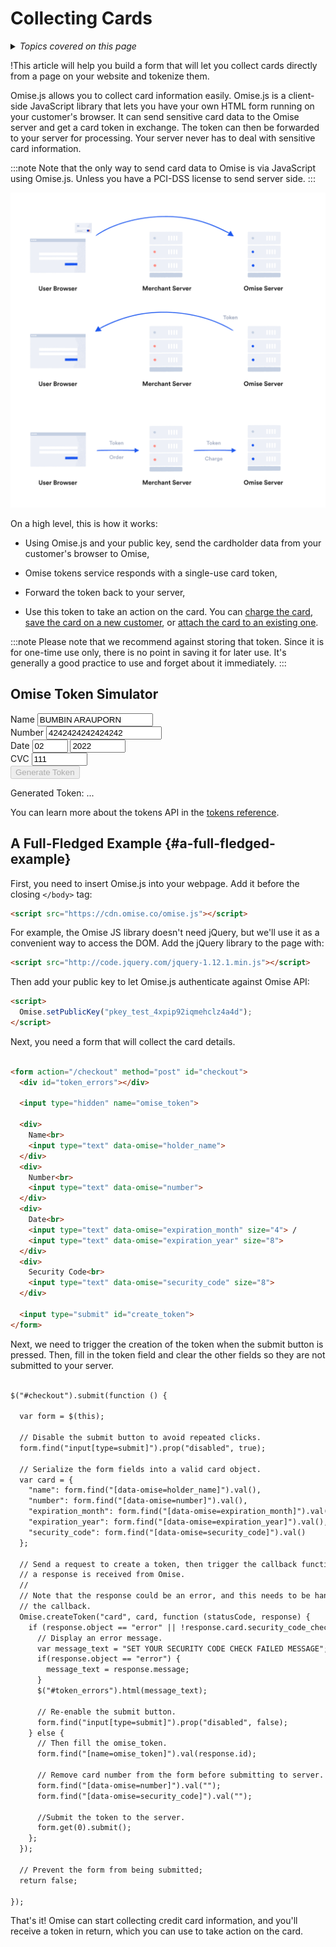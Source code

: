 ---
---
# Collecting Cards
<details>
  <summary><em>Topics covered on this page</em></summary>

- [A full-fledged example](#a-full-fledged-example)


</details>


!This article will help you build a form that will let you collect cards directly from a page on your website and tokenize them.

Omise.js allows you to collect card information easily. Omise.js is a client-side JavaScript library that lets you have your own HTML form running on your customer's browser. It can send sensitive card data to the Omise server and get a card token in exchange. The token can then be forwarded to your server for processing. Your server never has to deal with sensitive card information.

:::note
Note that the only way to send card data to Omise is via JavaScript using Omise.js. Unless you have a PCI-DSS license to send server side.
:::

![small_token](/img/small_token@2x.jpg)

On a high level, this is how it works:

- Using Omise.js and your public key, send the cardholder data from your customer's browser to Omise,

- Omise tokens service responds with a single-use card token,

- Forward the token back to your server,

- Use this token to take an action on the card. You can [charge the card](/charges-api#create-a-charge), [save the card on a new customer](/customers-api#create-a-customer), or [attach the card to an existing one](/customers-api#update-a-customer).

:::note
Please note that we recommend against storing that token. Since it is for one-time use only, there is no point in saving it for later use. It's generally a good practice to use and forget about it immediately.
:::

## Omise Token Simulator

<div className="card-block">
    <form
      action="/checkout"
      method="post"
      id="checkout"
      className="card-form"
      data-gtm-form-interact-id="0"
      style={{ opacity: 1 }}
    >
      <input type="hidden" name="omise_token" />
      <div className="row">
        <label>Name</label>
        <input type="text" data-omise="holder_name" value="BUMBIN ARAUPORN" data-gtm-form-interact-field-id="0" />
      </div>
      <div className="row">
        <label>Number</label>
        <input type="text" data-omise="number" value="4242424242424242" />
      </div>
      <div className="row">
        <label>Date</label>
        <input type="text" data-omise="expiration_month" size="4" value="02" />
        <input type="text" data-omise="expiration_year" size="8" value="2022" />
      </div>
      <div className="row">
        <label>CVC</label>
        <input type="text" data-omise="security_code" size="8" value="111" />
      </div>
      <div className="row card-form-submit-row">
        <input type="submit" id="create_token" value="Generate Token" className="PrimaryButton" disabled />
      </div>
    </form>
</div>



Generated Token: ...

You can learn more about the tokens API in the [tokens reference](/tokens-api).


## A Full-Fledged Example {#a-full-fledged-example}



First, you need to insert Omise.js into your webpage. Add it before the closing `</body>` tag:

```html
<script src="https://cdn.omise.co/omise.js"></script>
```

For example, the Omise JS library doesn't need jQuery, but we'll use it as a convenient way to access the DOM. Add the jQuery library to the page with:

```html
<script src="http://code.jquery.com/jquery-1.12.1.min.js"></script>
```

Then add your public key to let Omise.js authenticate against Omise API:

```html
<script>
  Omise.setPublicKey("pkey_test_4xpip92iqmehclz4a4d");
</script>
```

Next, you need a form that will collect the card details.

```html

<form action="/checkout" method="post" id="checkout">
  <div id="token_errors"></div>

  <input type="hidden" name="omise_token">

  <div>
    Name<br>
    <input type="text" data-omise="holder_name">
  </div>
  <div>
    Number<br>
    <input type="text" data-omise="number">
  </div>
  <div>
    Date<br>
    <input type="text" data-omise="expiration_month" size="4"> /
    <input type="text" data-omise="expiration_year" size="8">
  </div>
  <div>
    Security Code<br>
    <input type="text" data-omise="security_code" size="8">
  </div>

  <input type="submit" id="create_token">
</form>


```

Next, we need to trigger the creation of the token when the submit button is pressed. Then, fill in the token field and clear the other fields so they are not submitted to your server.

```html

$("#checkout").submit(function () {

  var form = $(this);

  // Disable the submit button to avoid repeated clicks.
  form.find("input[type=submit]").prop("disabled", true);

  // Serialize the form fields into a valid card object.
  var card = {
    "name": form.find("[data-omise=holder_name]").val(),
    "number": form.find("[data-omise=number]").val(),
    "expiration_month": form.find("[data-omise=expiration_month]").val(),
    "expiration_year": form.find("[data-omise=expiration_year]").val(),
    "security_code": form.find("[data-omise=security_code]").val()
  };

  // Send a request to create a token, then trigger the callback function once
  // a response is received from Omise.
  //
  // Note that the response could be an error, and this needs to be handled within
  // the callback.
  Omise.createToken("card", card, function (statusCode, response) {
    if (response.object == "error" || !response.card.security_code_check) {
      // Display an error message.
      var message_text = "SET YOUR SECURITY CODE CHECK FAILED MESSAGE";
      if(response.object == "error") {
        message_text = response.message;
      }
      $("#token_errors").html(message_text);

      // Re-enable the submit button.
      form.find("input[type=submit]").prop("disabled", false);
    } else {
      // Then fill the omise_token.
      form.find("[name=omise_token]").val(response.id);

      // Remove card number from the form before submitting to server.
      form.find("[data-omise=number]").val("");
      form.find("[data-omise=security_code]").val("");

      //Submit the token to the server.
      form.get(0).submit();
    };
  });

  // Prevent the form from being submitted;
  return false;

});

```
That's it! Omise can start collecting credit card information, and you'll receive a token in return, which you can use to take action on the card.